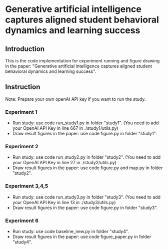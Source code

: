 # Generative artificial intelligence captures aligned student behavioral dynamics and learning success

## Introduction

This is the code implementation for experiment running and figure drawing in the paper: "Generative artificial intelligence captures aligned student behavioral dynamics and learning success".


## Instruction
Note: Prepare your own openAI API key if you want to run the study.


### Experiment 1

- Run study: use code run_study1.py in folder "study1". (You need to add your OpenAI API Key in line 667 in ./study1/utils.py)
- Draw result figures in the paper: use code figure.py in folder "study1".

### Experiment 2

- Run study: use code run_study2.py in folder "study2". (You need to add your OpenAI API Key in line 27 in ./study2/utils.py)
- Draw result figures in the paper: use code figure.py and map.py in folder "study2".

### Experiment 3,4,5

- Run study: use code run_study3.py in folder "study3". (You need to add your OpenAI API Key in line 13 in ./study3/utils.py)
- Draw result figures in the paper: use code figure.py in folder "study3".

### Experiment 6

- Run study: use code baseline_new.py in folder "study4". 
- Draw result figures in the paper: use code figure_paper.py in folder "study4".
